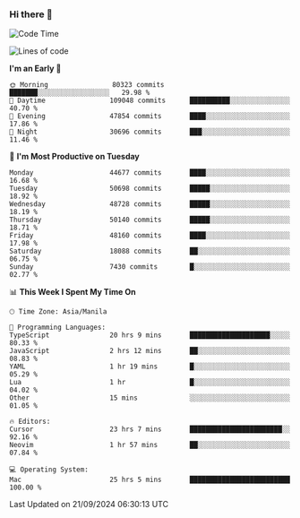 ### Hi there 👋

<!--START_SECTION:waka-->
![Code Time](http://img.shields.io/badge/Code%20Time-5%2C574%20hrs%205%20mins-blue)

![Lines of code](https://img.shields.io/badge/From%20Hello%20World%20I%27ve%20Written-119.5%20million%20lines%20of%20code-blue)

**I'm an Early 🐤** 

```text
🌞 Morning                80323 commits       ███████░░░░░░░░░░░░░░░░░░   29.98 % 
🌆 Daytime                109048 commits      ██████████░░░░░░░░░░░░░░░   40.70 % 
🌃 Evening                47854 commits       ████░░░░░░░░░░░░░░░░░░░░░   17.86 % 
🌙 Night                  30696 commits       ███░░░░░░░░░░░░░░░░░░░░░░   11.46 % 
```
📅 **I'm Most Productive on Tuesday** 

```text
Monday                   44677 commits       ████░░░░░░░░░░░░░░░░░░░░░   16.68 % 
Tuesday                  50698 commits       █████░░░░░░░░░░░░░░░░░░░░   18.92 % 
Wednesday                48728 commits       █████░░░░░░░░░░░░░░░░░░░░   18.19 % 
Thursday                 50140 commits       █████░░░░░░░░░░░░░░░░░░░░   18.71 % 
Friday                   48160 commits       ████░░░░░░░░░░░░░░░░░░░░░   17.98 % 
Saturday                 18088 commits       ██░░░░░░░░░░░░░░░░░░░░░░░   06.75 % 
Sunday                   7430 commits        █░░░░░░░░░░░░░░░░░░░░░░░░   02.77 % 
```


📊 **This Week I Spent My Time On** 

```text
🕑︎ Time Zone: Asia/Manila

💬 Programming Languages: 
TypeScript               20 hrs 9 mins       ████████████████████░░░░░   80.33 % 
JavaScript               2 hrs 12 mins       ██░░░░░░░░░░░░░░░░░░░░░░░   08.83 % 
YAML                     1 hr 19 mins        █░░░░░░░░░░░░░░░░░░░░░░░░   05.29 % 
Lua                      1 hr                █░░░░░░░░░░░░░░░░░░░░░░░░   04.02 % 
Other                    15 mins             ░░░░░░░░░░░░░░░░░░░░░░░░░   01.05 % 

🔥 Editors: 
Cursor                   23 hrs 7 mins       ███████████████████████░░   92.16 % 
Neovim                   1 hr 57 mins        ██░░░░░░░░░░░░░░░░░░░░░░░   07.84 % 

💻 Operating System: 
Mac                      25 hrs 5 mins       █████████████████████████   100.00 % 
```


 Last Updated on 21/09/2024 06:30:13 UTC
<!--END_SECTION:waka-->


<!--
**rad182/rad182** is a ✨ _special_ ✨ repository because its `README.md` (this file) appears on your GitHub profile.

Here are some ideas to get you started:

- 🔭 I’m currently working on ...
- 🌱 I’m currently learning ...
- 👯 I’m looking to collaborate on ...
- 🤔 I’m looking for help with ...
- 💬 Ask me about ...
- 📫 How to reach me: ...
- 😄 Pronouns: ...
- ⚡ Fun fact: ...
-->
